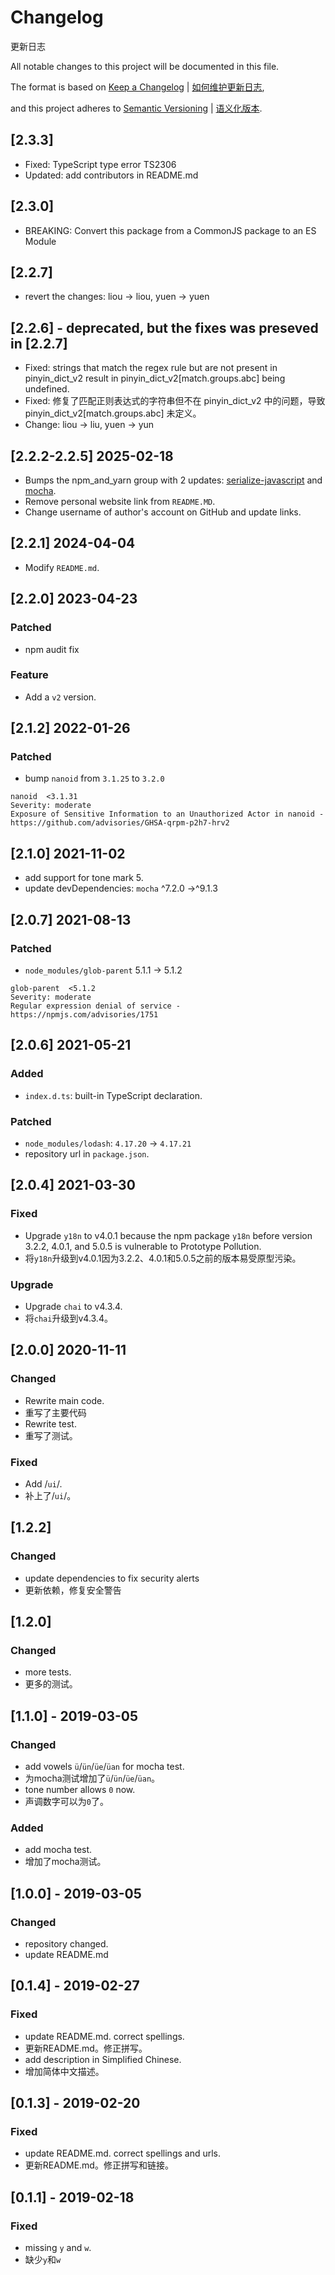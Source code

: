 # Changelog

更新日志

All notable changes to this project will be documented in this file.

The format is based on [Keep a Changelog](https://keepachangelog.com/en/1.0.0/) | [如何维护更新日志](https://keepachangelog.com/zh-CN/1.0.0/),

and this project adheres to [Semantic Versioning](https://semver.org/spec/v2.0.0.html) | [语义化版本](https://semver.org/lang/zh-CN/).

## [2.3.3]

- Fixed: TypeScript type error TS2306
- Updated: add contributors in README.md

## [2.3.0]

- BREAKING: Convert this package from a CommonJS package to an ES Module

## [2.2.7]

- revert the changes: liou -> liou, yuen -> yuen

## [2.2.6] - deprecated, but the fixes was preseved in [2.2.7]

- Fixed: strings that match the regex rule but are not present in pinyin_dict_v2 result in pinyin_dict_v2[match.groups.abc] being undefined.
- Fixed: 修复了匹配正则表达式的字符串但不在 pinyin_dict_v2 中的问题，导致 pinyin_dict_v2[match.groups.abc] 未定义。
- Change: liou -> liu, yuen -> yun

## [2.2.2-2.2.5] 2025-02-18

* Bumps the npm_and_yarn group with 2 updates: [serialize-javascript](https://github.com/yahoo/serialize-javascript) and [mocha](https://github.com/mochajs/mocha).
* Remove personal website link from `README.MD`.
* Change username of author's account on GitHub and update links.

## [2.2.1] 2024-04-04

* Modify `README.md`.

## [2.2.0] 2023-04-23

### Patched

* npm audit fix

### Feature

* Add a `v2` version.

## [2.1.2] 2022-01-26

### Patched

* bump `nanoid` from `3.1.25` to `3.2.0`
```
nanoid  <3.1.31
Severity: moderate
Exposure of Sensitive Information to an Unauthorized Actor in nanoid - https://github.com/advisories/GHSA-qrpm-p2h7-hrv2
```

## [2.1.0] 2021-11-02

* add support for tone mark 5.
* update devDependencies: `mocha` ^7.2.0 ->^9.1.3

## [2.0.7] 2021-08-13

### Patched

* `node_modules/glob-parent` 5.1.1 -> 5.1.2

```
glob-parent  <5.1.2
Severity: moderate
Regular expression denial of service - https://npmjs.com/advisories/1751
```

## [2.0.6] 2021-05-21

### Added

* `index.d.ts`: built-in TypeScript declaration.

### Patched

* `node_modules/lodash`: `4.17.20` -> `4.17.21`
* repository url in `package.json`.

## [2.0.4] 2021-03-30

### Fixed
* Upgrade `y18n` to v4.0.1 because the npm package `y18n` before version 3.2.2, 4.0.1, and 5.0.5 is vulnerable to Prototype Pollution.
* 将`y18n`升级到v4.0.1因为3.2.2、4.0.1和5.0.5之前的版本易受原型污染。

### Upgrade
* Upgrade `chai` to v4.3.4.
* 将`chai`升级到v4.3.4。

## [2.0.0] 2020-11-11

### Changed

* Rewrite main code.
* 重写了主要代码
* Rewrite test.
* 重写了测试。

### Fixed

* Add /`ui`/.
* 补上了/`ui`/。

## [1.2.2]

### Changed

* update dependencies to fix security alerts
* 更新依赖，修复安全警告

## [1.2.0]

### Changed

* more tests.
* 更多的测试。

## [1.1.0] - 2019-03-05

### Changed

* add vowels `ü`/`ün`/`üe`/`üan` for mocha test.
* 为mocha测试增加了`ü`/`ün`/`üe`/`üan`。
* tone number allows `0` now.
* 声调数字可以为`0`了。

### Added

* add mocha test.
* 增加了mocha测试。

## [1.0.0] - 2019-03-05

### Changed

* repository changed.
* update README.md

## [0.1.4] - 2019-02-27

### Fixed

* update README.md. correct spellings.
* 更新README.md。修正拼写。
* add description in Simplified Chinese.
* 增加简体中文描述。

## [0.1.3] - 2019-02-20

### Fixed

* update README.md. correct spellings and urls.
* 更新README.md。修正拼写和链接。

## [0.1.1] - 2019-02-18

### Fixed

* missing `y` and `w`.
* 缺少`y`和`w`
